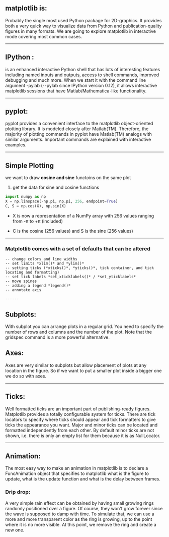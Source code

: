## matplotlib is:

Probably the single most used Python package for 2D-graphics. It provides both a very quick way to visualize data from Python and publication-quality figures in many formats. We are going to explore matplotlib in interactive mode covering most common cases.

-----
## IPython : 

 is an enhanced interactive Python shell that has lots of interesting features including named inputs and outputs, access to shell commands, improved debugging and much more. When we start it with the command line argument -pylab (--pylab since IPython version 0.12), it allows interactive matplotlib sessions that have Matlab/Mathematica-like functionality.

 ------

## pyplot:

pyplot provides a convenient interface to the matplotlib object-oriented plotting library. It is modeled closely after Matlab(TM). Therefore, the majority of plotting commands in pyplot have Matlab(TM) analogs with similar arguments. Important commands are explained with interactive examples.

----

## Simple Plotting

 we want to draw **cosine and sine** functoins on the same plot
  1. get the data for sine and cosine functions
```python
import numpy as np
X = np.linspace(-np.pi, np.pi, 256, endpoint=True)
C, S = np.cos(X), np.sin(X)
```
- X is now a representation of a NumPy array with 256 values ranging from -π to +π (included) 

- C is the cosine (256 values) and S is the sine (256 values)

----

### Matplotlib comes with a set of defaults that can be altered

    -- change colors and line widths
    -- set limits *xlim()* and *ylim()*
    -- setting ticks (*xticks()*, *yticks()*, tick container, and tick locating and formatting)
    -- set tick labels *set_xticklabels()* / *set_yticklabels*
    -- move spines
    -- adding a legend *legend()*
    -- annotate axis

    ------

## Subplots:

With subplot you can arrange plots in a regular grid. You need to specify the number of rows and columns and the number of the plot. Note that the gridspec command is a more powerful alternative.

## Axes:

Axes are very similar to subplots but allow placement of plots at any location in the figure. So if we want to put a smaller plot inside a bigger one we do so with axes.

-----

## Ticks:

Well formatted ticks are an important part of publishing-ready figures. Matplotlib provides a totally configurable system for ticks. There are tick locators to specify where ticks should appear and tick formatters to give ticks the appearance you want. Major and minor ticks can be located and formatted independently from each other. By default minor ticks are not shown, i.e. there is only an empty list for them because it is as NullLocator.

----

## Animation:

The most easy way to make an animation in matplotlib is to declare a FuncAnimation object that specifies to matplotlib what is the figure to update, what is the update function and what is the delay between frames.

### Drip drop:

A very simple rain effect can be obtained by having small growing rings randomly positioned over a figure. Of course, they won't grow forever since the wave is supposed to damp with time. To simulate that, we can use a more and more transparent color as the ring is growing, up to the point where it is no more visible. At this point, we remove the ring and create a new one.